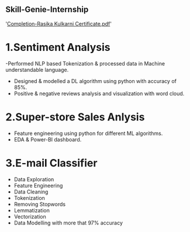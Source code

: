 ## Skill-Genie-Internship

'[Completion-Rasika Kulkarni Certificate.pdf](https://github.com/user-attachments/files/15902468/Completion-Rasika.Kulkarni.Certificate.pdf)'

# 1.Sentiment Analysis
 -Performed NLP based Tokenization & processed data in Machine understandable language.
-	Designed & modelled a DL algorithm using python with accuracy of 85%.
- Positive & negative reviews analysis and visualization with word cloud.

# 2.Super-store Sales Anlysis
- Feature engineering using python for different ML algorithms.
- EDA & Power-BI dashboard.

# 3.E-mail Classifier 
- Data Exploration
- Feature Engineering
- Data Cleaning
- Tokenization
- Removing Stopwords
- Lemmatization
- Vectorization
- Data Modelling with more that 97% accuracy



